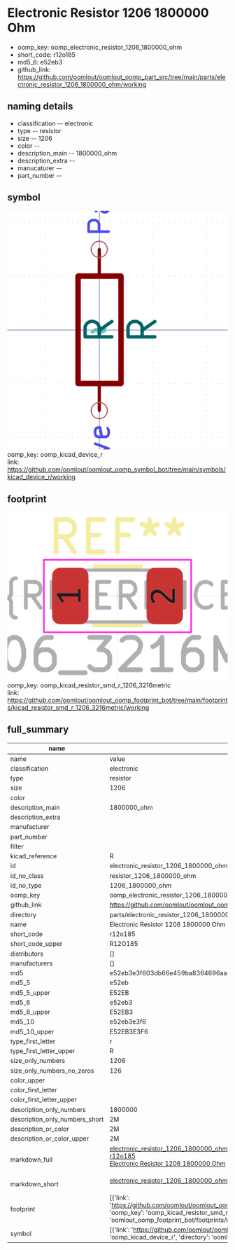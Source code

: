 # Electronic Resistor 1206 1800000 Ohm

  
* oomp_key: oomp_electronic_resistor_1206_1800000_ohm 
* short_code: r12o185
* md5_6: e52eb3  
* github_link: https://github.com/oomlout/oomlout_oomp_part_src/tree/main/parts/electronic_resistor_1206_1800000_ohm/working  
## naming details
* classification -- electronic
* type -- resistor
* size -- 1206
* color -- 
* description_main -- 1800000_ohm
* description_extra -- 
* manucaturer -- 
* part_number -- 



## symbol

![](symbol/0/working/working_600.png)  
oomp_key: oomp_kicad_device_r  
link: https://github.com/oomlout/oomlout_oomp_symbol_bot/tree/main/symbols/kicad_device_r/working  

## footprint

![](footprint/0/working/working_600.png)  
oomp_key: oomp_kicad_resistor_smd_r_1206_3216metric  
link: https://github.com/oomlout/oomlout_oomp_footprint_bot/tree/main/footprints/kicad_resistor_smd_r_1206_3216metric/working  

## full_summary
| name | value | 
| --- | --- | 
| name | value | 
| classification | electronic | 
| type | resistor | 
| size | 1206 | 
| color |  | 
| description_main | 1800000_ohm | 
| description_extra |  | 
| manufacturer |  | 
| part_number |  | 
| filter |  | 
| kicad_reference | R | 
| id | electronic_resistor_1206_1800000_ohm | 
| id_no_class | resistor_1206_1800000_ohm | 
| id_no_type | 1206_1800000_ohm | 
| oomp_key | oomp_electronic_resistor_1206_1800000_ohm | 
| github_link | https://github.com/oomlout/oomlout_oomp_part_src/tree/main/parts/electronic_resistor_1206_1800000_ohm/working | 
| directory | parts/electronic_resistor_1206_1800000_ohm | 
| name | Electronic Resistor 1206 1800000 Ohm | 
| short_code | r12o185 | 
| short_code_upper | R12O185 | 
| distributors | [] | 
| manufacturers | [] | 
| md5 | e52eb3e3f603db66e459ba8364696aa1 | 
| md5_5 | e52eb | 
| md5_5_upper | E52EB | 
| md5_6 | e52eb3 | 
| md5_6_upper | E52EB3 | 
| md5_10 | e52eb3e3f6 | 
| md5_10_upper | E52EB3E3F6 | 
| type_first_letter | r | 
| type_first_letter_upper | R | 
| size_only_numbers | 1206 | 
| size_only_numbers_no_zeros | 126 | 
| color_upper |  | 
| color_first_letter |  | 
| color_first_letter_upper |  | 
| description_only_numbers | 1800000 | 
| description_only_numbers_short | 2M | 
| description_or_color | 2M | 
| description_or_color_upper | 2M | 
| markdown_full | [electronic_resistor_1206_1800000_ohm](https://github.com/oomlout/oomlout_oomp_part_src/tree/main/parts/electronic_resistor_1206_1800000_ohm/working)<br>[r12o185](https://github.com/oomlout/oomlout_oomp_part_src/tree/main/parts/electronic_resistor_1206_1800000_ohm/working)<br>[Electronic Resistor 1206 1800000 Ohm](https://github.com/oomlout/oomlout_oomp_part_src/tree/main/parts/electronic_resistor_1206_1800000_ohm/working)<br><br> | 
| markdown_short | [electronic_resistor_1206_1800000_ohm](https://github.com/oomlout/oomlout_oomp_part_src/tree/main/parts/electronic_resistor_1206_1800000_ohm/working)<br><br> | 
| footprint | [{'link': 'https://github.com/oomlout/oomlout_oomp_footprint_bot/tree/main/foootprntss/kicad_resistor_smd_r_1206_3216metric', 'oomp_key': 'oomp_kicad_resistor_smd_r_1206_3216metric', 'directory': 'oomlout_oomp_footprint_bot/footprints/kicad_resistor_smd_r_1206_3216metric//working/working.kicad_mod'}] | 
| symbol | [{'link': 'https://github.com/oomlout/oomlout_oomp_symbol_bot/tree/main/symbols/kicad_device_r', 'oomp_key': 'oomp_kicad_device_r', 'directory': 'oomlout_oomp_symbol_bot/symbols/kicad_device_r//working/working.kicad_sym'}] | 
